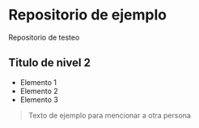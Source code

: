 # Repositorio de ejemplo
Repositorio de testeo

## Titulo de nivel 2
- Elemento 1
- Elemento 2
- Elemento 3

> Texto de ejemplo
> para mencionar a otra persona
